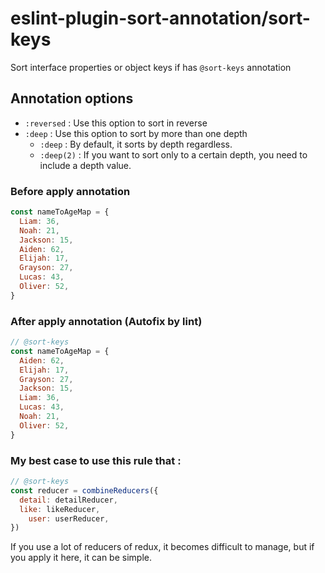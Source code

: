 # eslint-plugin-sort-annotation/sort-keys
Sort interface properties or object keys if has `@sort-keys` annotation

## Annotation options
* `:reversed` : Use this option to sort in reverse
* `:deep` : Use this option to sort by more than one depth
  * `:deep` : By default, it sorts by depth regardless.
  * `:deep(2)` : If you want to sort only to a certain depth, you need to include a depth value.

### Before apply annotation
```javascript
const nameToAgeMap = {
  Liam: 36,
  Noah: 21,
  Jackson: 15,
  Aiden: 62,
  Elijah: 17,
  Grayson: 27,
  Lucas: 43,
  Oliver: 52,
}
```

### After apply annotation (Autofix by lint)
```javascript
// @sort-keys
const nameToAgeMap = {
  Aiden: 62,
  Elijah: 17,
  Grayson: 27,
  Jackson: 15,
  Liam: 36,
  Lucas: 43,
  Noah: 21,
  Oliver: 52,
}
```

### My best case to use this rule that :
```javascript
// @sort-keys
const reducer = combineReducers({
  detail: detailReducer,
  like: likeReducer,
	user: userReducer,
})
```
If you use a lot of reducers of redux, it becomes difficult to manage, but if you apply it here, it can be simple.
